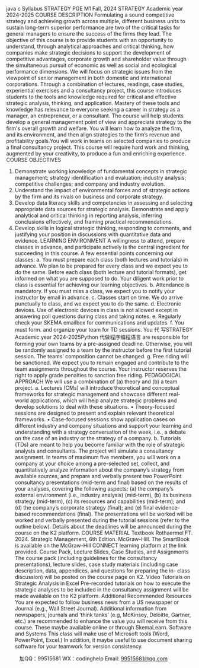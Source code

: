 java c
Syllabus STRATEGY PGE M1
Fall, 2024
STRATEGY
Academic   year   2024-2025
COURSE DESCRIPTION
Formulating a sound competitive strategy and   achieving   growth across multiple,   different business            units to sustain long-term superior performance are two of   the   critical tasks   for   general managers   to         ensure the success of   the firms they lead. The objective   of   this   course is   to provide   students   with   an         opportunity to understand, through analytical approaches and critical thinking, how companies make   strategic decisions to support the development of   competitive advantages, corporate   growth   and   shareholder value through the simultaneous pursuit of   economic as well as social   and   ecological   performance dimensions. We will focus on strategic issues   from the viewpoint   of   senior management in both domestic and international corporations. Through a combination   of   lectures,   readings, case studies, experiential exercises and a   consultancy project,   this   course   introduces students to the tools and knowledge required for critical and   effective   strategic   analysis, thinking,   and application. Mastery of these tools and knowledge has relevance to everyone   seeking   a   career in   strategy   as   a   manager, an   entrepreneur,   or   a   consultant.
The course will help students develop a general management point   of   view and   appreciate   strategy   to   the   firm's   overall   growth   and   welfare. You   will   learn   how   to   analyze   the   firm,   and   its environment, and then align strategies to the firm’s revenue   and profitability   goals.You will work in teams on selected companies to produce a   final   consultancy project.   This   course      will require hard work and thinking, augmented by your creativity, to produce a   fun   and   enriching   experience.
COURSE OBJECTIVES
1)   Demonstrate working knowledge of   fundamental concepts in strategic management; strategy   identification and evaluation; industry analysis; competitive challenges;   and   company   and industry evolution.
2)   Understand the impact of   environmental forces and of   strategic actions by the   firm   and   its   rivals on business and corporate   strategy.
3)   Develop data literacy skills and competencies in   assessing   and   selecting   appropriate   data
sources for strategic analysis. Demonstrate and apply   analytical   and   critical   thinking   in
reporting analysis, inferring conclusions effectively, and framing practical recommendations.
4)   Develop skills in logical strategic thinking, responding to comments,   and   justifying   your   position in discussions with quantitative data and   evidence.
LEARNING   ENVIRONMENT
A willingness to attend, prepare classes in advance, and participate actively   is   the   central   ingredient   for succeeding in this course. A few essential points   concerning   our   classes:
a.    You   must   prepare   each   class   (both   lectures   and   tutorials)   in   advance.   We   plan   to   be
prepared for every class and we expect you to   do the   same.   Before   each   class   (both   lecture   and            tutorial formats), get informed on what you are   supposed to   do. Your   diligent work prior to   class   is essential for achieving our   learning   objectives.
b.    Attendance   is   mandatory.   If   you   must   miss   a   class, we   expect   you   to   notify   your   instructor   by email in   advance.
c.    Classes   start   on   time.   We   do   arrive   punctually   to   class,   and   we   expect   you   to   do   the   same.
d.    Electronic devices.   Use of   electronic devices in class is not   allowed   except   in   answering poll   questions during class and taking   notes.
e.    Regularly check your SKEMA emailbox   for   communications   and updates.
f.      You must form. and organize your team for   TD   sessions. You  代 写STRATEGY Academic year 2024-2025Python
代做程序编程语言 are responsible   for   forming
your   own   teams   by   a   pre-assigned   deadline. Otherwise, you   will   be   randomly   assigned   to   a   team by the instructor before the first tutorial session. The teams’ composition   cannot be   changed.
g.    Free   riding   will   be   sanctioned. We   expect   you   to   remain   engaged   and   contribute   to   the   team
assignments throughout the course. Your instructor reserves the right to apply grade penalties to   sanction free riding.
PEDAGOGICAL   APPROACH
We   will   use   a   combination   of   (a) theory   and   (b)   a   team   project.
a.    Lectures (CMs) will introduce theoretical and conceptual   frameworks   for   strategic   management   and showcase different real-world applications, which will help analyze strategic   problems   and develop solutions to deal with these   situations.
•          Theory-focused sessions are designed to   present   and   explain   relevant   theoretical   frameworks.
•          Case-focused sessions show   application   cases   on   different   industry   and   company   situations and support your learning and understanding with a strategy
conversation   of   the   week, i.e., a   debate   on   the   case   of   an   industry   or   the   strategy   of a   company.
b.    Tutorials   (TDs) are   meant   to   help   you   become   familiar   with   the   role   of   strategic   analysts   and consultants. The project will simulate a consultancy assignment.   In teams   of   maximum   five members, you   will   work   on   a   company   at   your   choice   among   a   pre-selected   set,   collect,   and quantitatively analyze information about the company’s strategy from   available   sources,   and prepare and verbally present   two PowerPoint consultancy presentations (mid-term and   final)   based   on   the   results   of   your   analyses, covering   the   following   aspects:   (a) the   company’s   external environment   (i.e., industry   analysis) (mid-term),   (b) its   business   strategy   (mid-term),   (c)   its   resources   and   capabilities   (mid-term); and   (d) the   company’s   corporate   strategy   (final); and   (e)         final evidence-based recommendations (final). The presentations will be worked will be worked   and verbally presented during the tutorial sessions (refer to the outline below). Details   about the   deadlines   will   be   announced   during   the   course   on   the   K2 platform.
COURSE MATERIAL
Textbook
      Rothaermel   FT. 2024.   Strategic   Management, 6th   Edition. McGraw-Hill.
The SmartBook is available on the McGraw-Hill   CONNECT learning platform   at   the   link   provided.
Course Pack, Lecture Slides,   Case Studies, and   Assignments
The course pack (including guidelines for the consultancy presentations), lecture   slides,   case
study materials (including case description, data, appendices,   and   questions   for preparing the   in-   class   discussion) will   be   posted   on   the   course   page   on   K2.
Video   Tutorials on Strategic   Analysis in Excel
Pre-recorded tutorials on how to execute the strategic analyses to be included   in   the   consultancy   assignment   will   be   made   available   on   the   K2 platform.
Additional   Recommended   Resources
You   are   expected   to   follow   business   news   from   a   US   newspaper   or   Journal   (e.g., Wall   Street
Journal).   Additional   information   from   newspapers,   journals   and   ‘think   tanks’ (e.g, McKinsey,
Deloitte, Gartner, etc.) are   recommended   to   enhance   the   value   you   will   receive   from   this   course.   These maybe available online or through SkemaLearn.
Software and   Systems
This class will make use of   Microsoft tools (Word, PowerPoint, Excel.) In addition,   it maybe useful   to use document sharing software for your teamwork for   version   consistency.



         
加QQ：99515681  WX：codinghelp  Email: 99515681@qq.com
